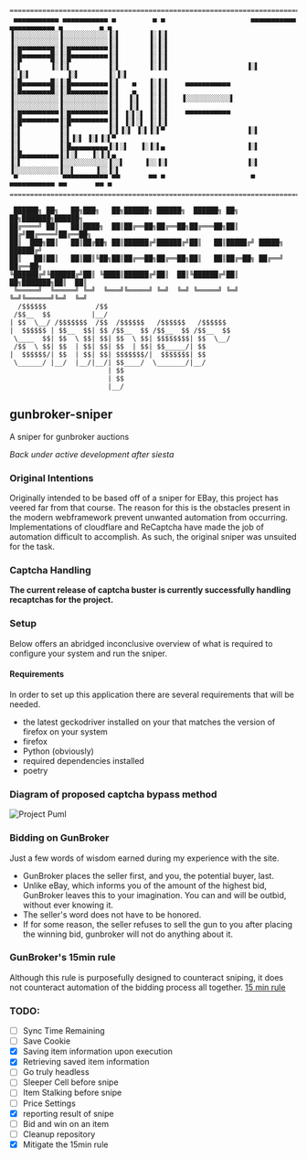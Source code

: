 ```text
==================================================================================================
 ▄▄▄▄▄▄▄▄▄▄▄ ▄▄▄▄▄▄▄▄▄▄▄ ▄         ▄ ▄                     ▄▄▄▄▄▄▄▄▄▄▄ ▄▄▄▄▄▄▄▄▄▄▄ ▄         ▄ ▄ 
▐░░░░░░░░░░░▐░░░░░░░░░░░▐░▌       ▐░▐░▌                   ▐░░░░░░░░░░░▐░░░░░░░░░░░▐░▌       ▐░▐░▌
▐░█▀▀▀▀▀▀▀█░▐░█▀▀▀▀▀▀▀▀▀▐░▌       ▐░▐░▌                   ▐░█▀▀▀▀▀▀▀█░▐░█▀▀▀▀▀▀▀▀▀▐░▌       ▐░▐░▌
▐░▌       ▐░▐░▌         ▐░▌       ▐░▐░▌                   ▐░▌       ▐░▐░▌         ▐░▌       ▐░▐░▌
▐░█▄▄▄▄▄▄▄█░▐░█▄▄▄▄▄▄▄▄▄▐░▌   ▄   ▐░▐░▌    ▄▄▄▄▄▄▄▄▄▄▄    ▐░█▄▄▄▄▄▄▄█░▐░█▄▄▄▄▄▄▄▄▄▐░▌   ▄   ▐░▐░▌
▐░░░░░░░░░░░▐░░░░░░░░░░░▐░▌  ▐░▌  ▐░▐░▌   ▐░░░░░░░░░░░▌   ▐░░░░░░░░░░░▐░░░░░░░░░░░▐░▌  ▐░▌  ▐░▐░▌
▐░█▀▀▀▀▀▀▀▀▀▐░█▀▀▀▀▀▀▀▀▀▐░▌ ▐░▌░▌ ▐░▐░▌    ▀▀▀▀▀▀▀▀▀▀▀    ▐░█▀▀▀▀▀▀▀▀▀▐░█▀▀▀▀▀▀▀▀▀▐░▌ ▐░▌░▌ ▐░▐░▌
▐░▌         ▐░▌         ▐░▌▐░▌ ▐░▌▐░▌▀                    ▐░▌         ▐░▌         ▐░▌▐░▌ ▐░▌▐░▌▀ 
▐░▌         ▐░█▄▄▄▄▄▄▄▄▄▐░▌░▌   ▐░▐░▌▄                    ▐░▌         ▐░█▄▄▄▄▄▄▄▄▄▐░▌░▌   ▐░▐░▌▄ 
▐░▌         ▐░░░░░░░░░░░▐░░▌     ▐░░▐░▌                   ▐░▌         ▐░░░░░░░░░░░▐░░▌     ▐░░▐░▌
 ▀           ▀▀▀▀▀▀▀▀▀▀▀ ▀▀       ▀▀ ▀                     ▀           ▀▀▀▀▀▀▀▀▀▀▀ ▀▀       ▀▀ ▀ 
==================================================================================================

 ██████╗ ██╗   ██╗███╗   ██╗██████╗ ██████╗  ██████╗ ██╗  ██╗███████╗██████╗ 
██╔════╝ ██║   ██║████╗  ██║██╔══██╗██╔══██╗██╔═══██╗██║ ██╔╝██╔════╝██╔══██╗
██║  ███╗██║   ██║██╔██╗ ██║██████╔╝██████╔╝██║   ██║█████╔╝ █████╗  ██████╔╝
██║   ██║██║   ██║██║╚██╗██║██╔══██╗██╔══██╗██║   ██║██╔═██╗ ██╔══╝  ██╔══██╗
╚██████╔╝╚██████╔╝██║ ╚████║██████╔╝██║  ██║╚██████╔╝██║  ██╗███████╗██║  ██║
 ╚═════╝  ╚═════╝ ╚═╝  ╚═══╝╚═════╝ ╚═╝  ╚═╝ ╚═════╝ ╚═╝  ╚═╝╚══════╝╚═╝  ╚═╝
  /$$$$$$            /$$                              
 /$$__  $$          |__/                              
| $$  \__/ /$$$$$$$  /$$  /$$$$$$   /$$$$$$   /$$$$$$ 
|  $$$$$$ | $$__  $$| $$ /$$__  $$ /$$__  $$ /$$__  $$
 \____  $$| $$  \ $$| $$| $$  \ $$| $$$$$$$$| $$  \__/
 /$$  \ $$| $$  | $$| $$| $$  | $$| $$_____/| $$      
|  $$$$$$/| $$  | $$| $$| $$$$$$$/|  $$$$$$$| $$      
 \______/ |__/  |__/|__/| $$____/  \_______/|__/      
                        | $$                          
                        | $$                          
                        |__/
```


## gunbroker-sniper
A sniper for gunbroker auctions

*Back under active development after siesta*

### Original Intentions

Originally intended to be based off of a sniper for EBay, this project has veered far from that course. The reason for this 
is the obstacles present in the modern webframework prevent unwanted automation from occurring. Implementations of cloudflare
and ReCaptcha have made the job of automation difficult to accomplish. As such, the original sniper was unsuited for the task.

### Captcha Handling

__The current release of captcha buster is currently successfully handling recaptchas for the project.__

### Setup

Below offers an abridged inconclusive overview of what is required to configure your system and run the sniper.

#### Requirements

In order to set up this application there are several requirements that will be needed. 

* the latest geckodriver installed on your that matches the version of firefox on your system
* firefox
* Python (obviously)
* required dependencies installed
* poetry


### Diagram of proposed captcha bypass method

![Project Puml](https://www.plantuml.com/plantuml/svg/NOox3KCX303xJ94CaES-5QiOi0011lcZh1_IlkfEEkc26ehv78zNupGyqxEQRVq0b6RLuvNM1EILFNKepb5M9tahjqq2Wb-Og7RqtgxzlmRYVFW3)


### Bidding on GunBroker

Just a few words of wisdom earned during my experience with the site. 

* GunBroker places the seller first, and you, the potential buyer, last.
* Unlike eBay, which informs you of the amount of the highest bid, GunBroker leaves this to your imagination. You can and will be outbid, without ever knowing it.
* The seller's word does not have to be honored.
* If for some reason, the seller refuses to sell the gun to you after placing the winning bid, gunbroker will not do anything about it.

### GunBroker's 15min rule

Although this rule is purposefully designed to counteract sniping, it does not counteract automation of the bidding process all together.
[15 min rule](https://support.gunbroker.com/hc/en-us/articles/221437107-15-Minute-Rule)

### TODO:

- [ ] Sync Time Remaining
- [ ] Save Cookie
- [x] Saving item information upon execution
- [x] Retrieving saved item information
- [ ] Go truly headless
- [ ] Sleeper Cell before snipe
- [ ] Item Stalking before snipe 
- [ ] Price Settings 
- [x] reporting result of snipe
- [ ] Bid and win on an item
- [ ] Cleanup repository
- [x] Mitigate the 15min rule
